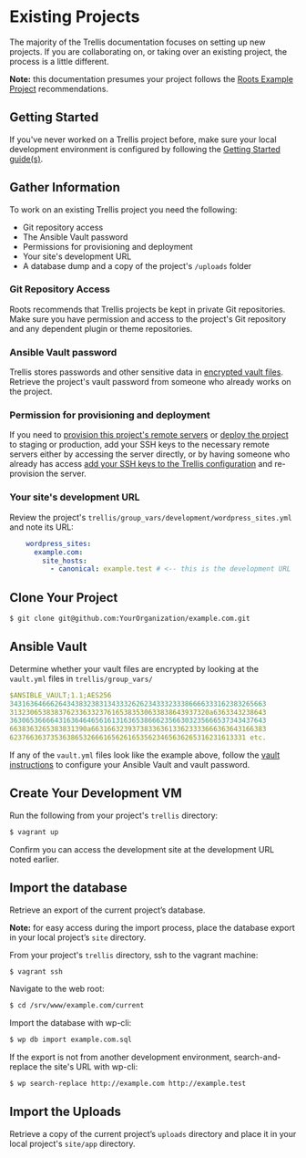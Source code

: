# Existing Projects

The majority of the Trellis documentation focuses on setting up new projects. If you are collaborating on, or taking over an existing project, the process is a little different.

**Note:** this documentation presumes your project follows the [Roots Example Project](https://github.com/roots/roots-example-project.com) recommendations.

## Getting Started

If you've never worked on a Trellis project before, make sure your local development environment is configured by following the [Getting Started guide(s)](https://roots.io/getting-started/docs/development-environment-recommendations/).

## Gather Information

To work on an existing Trellis project you need the following:

- Git repository access
- The Ansible Vault password
- Permissions for provisioning and deployment
- Your site's development URL
- A database dump and a copy of the project's `/uploads` folder

### Git Repository Access

Roots recommends that Trellis projects be kept in private Git repositories. Make sure you have permission and access to the project's Git repository and any dependent plugin or theme repositories.

### Ansible Vault password

Trellis stores passwords and other sensitive data in [encrypted vault files](https://roots.io/trellis/docs/vault/). Retrieve the project's vault password from someone who already works on the project.

### Permission for provisioning and deployment

If you need to [provision this project's remote servers](https://roots.io/trellis/docs/remote-server-setup/) or [deploy the project](https://roots.io/trellis/docs/deploys/) to staging or production, add your SSH keys to the necessary remote servers either by accessing the server directly, or by having someone who already has access [add your SSH keys to the Trellis configuration](https://roots.io/trellis/docs/ssh-keys/) and re-provision the server.

### Your site's development URL

Review the project's `trellis/group_vars/development/wordpress_sites.yml` and note its URL:

```yaml
    wordpress_sites:
      example.com:
        site_hosts:
          - canonical: example.test # <-- this is the development URL
```

## Clone Your Project

```sh
$ git clone git@github.com:YourOrganization/example.com.git
```

## Ansible Vault

Determine whether your vault files are encrypted by looking at the `vault.yml` files in `trellis/group_vars/`

```yaml    
$ANSIBLE_VAULT;1.1;AES256
343163646662643438323831343332626234333233386666333162383265663
3132306538383762336332376165383530633838643937320a6363343238643
363065366664316364646561613163653866623566303235666537343437643
6638363265383831390a6631663239373833636133623333666363643166383
6237663637353638653266616562616535623465636265316231613331 etc.
```

If any of the `vault.yml` files look like the example above, follow the [vault instructions](https://roots.io/trellis/docs/vault/) to configure your Ansible Vault and vault password.

## Create Your Development VM

Run the following from your project's `trellis` directory:

```sh
$ vagrant up
```

Confirm you can access the development site at the development URL noted earlier.

## Import the database

Retrieve an export of the current project’s database. 

**Note:** for easy access during the import process, place the database export in your local project’s `site` directory. 

From your project's `trellis` directory, ssh to the vagrant machine:

```sh
$ vagrant ssh
```

Navigate to the web root:

```sh
$ cd /srv/www/example.com/current
```

Import the database with wp-cli:

```sh
$ wp db import example.com.sql
```

If the export is not from another development environment, search-and-replace the site's URL with wp-cli:

```sh
$ wp search-replace http://example.com http://example.test
```

## Import the Uploads

Retrieve a copy of the current project’s `uploads` directory and place it in your local project's `site/app` directory.
